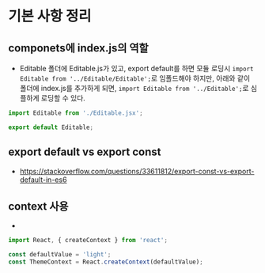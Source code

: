 # 기본 사항 정리

## componets에 index.js의 역할
- Editable 폴더에 Editable.js가 있고, export default를 하면 모듈 로딩시 `import Editable from '../Editable/Editable';`로 임폴드해야 하지만, 아래와 같이 폴더에 index.js를 추가하게 되면, `import Editable from '../Editable';`로 심플하게 로딩할 수 있다.
``` javascript (index.js)
import Editable from './Editable.jsx';

export default Editable;
```
## export default vs export const
- https://stackoverflow.com/questions/33611812/export-const-vs-export-default-in-es6


## context 사용
- 
``` javascript
import React, { createContext } from 'react';

const defaultValue = 'light';
const ThemeContext = React.createContext(defaultValue);
```